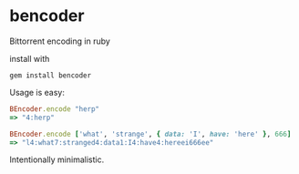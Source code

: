 bencoder
========

Bittorrent encoding in ruby

install with

    gem install bencoder
    
Usage is easy:

```ruby
BEncoder.encode "herp"
=> "4:herp"

BEncoder.encode ['what', 'strange', { data: 'I', have: 'here' }, 666]
=> "l4:what7:stranged4:data1:I4:have4:hereei666ee"
```
Intentionally minimalistic.
